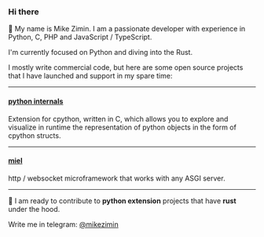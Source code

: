 ### Hi there

👋 My name is Mike Zimin.
I am a passionate developer with experience in Python, C, PHP and JavaScript / TypeScript.

I'm currently focused on Python and diving into the Rust.

I mostly write commercial code, but here are some open source projects that I have launched and support in my spare time:

---

#### [python internals](https://github.com/mikeziminio/python-internals)
Extension for cpython, written in C, which allows you to explore and visualize in runtime the representation of python objects in the form of cpython structs.

---

#### [miel](https://github.com/mikeziminio/miel)
http / websocket microframework that works with any ASGI server.

---

👯 I am ready to contribute to **python extension** projects that have **rust** under the hood.

Write me in telegram: [@mikezimin](https://t.me/mikezimin)
